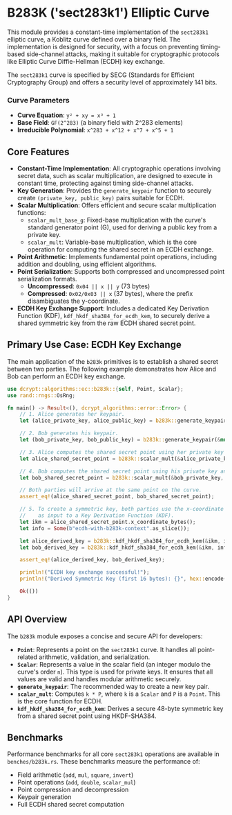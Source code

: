 # B283K ('sect283k1') Elliptic Curve

This module provides a constant-time implementation of the `sect283k1` elliptic curve, a Koblitz curve defined over a binary field. The implementation is designed for security, with a focus on preventing timing-based side-channel attacks, making it suitable for cryptographic protocols like Elliptic Curve Diffie-Hellman (ECDH) key exchange.

The `sect283k1` curve is specified by SECG (Standards for Efficient Cryptography Group) and offers a security level of approximately 141 bits.

### Curve Parameters

*   **Curve Equation**: `y² + xy = x³ + 1`
*   **Base Field**: `GF(2^283)` (a binary field with 2^283 elements)
*   **Irreducible Polynomial**: `x^283 + x^12 + x^7 + x^5 + 1`

## Core Features

*   **Constant-Time Implementation**: All cryptographic operations involving secret data, such as scalar multiplication, are designed to execute in constant time, protecting against timing side-channel attacks.
*   **Key Generation**: Provides the `generate_keypair` function to securely create `(private_key, public_key)` pairs suitable for ECDH.
*   **Scalar Multiplication**: Offers efficient and secure scalar multiplication functions:
    *   `scalar_mult_base_g`: Fixed-base multiplication with the curve's standard generator point (G), used for deriving a public key from a private key.
    *   `scalar_mult`: Variable-base multiplication, which is the core operation for computing the shared secret in an ECDH exchange.
*   **Point Arithmetic**: Implements fundamental point operations, including addition and doubling, using efficient algorithms.
*   **Point Serialization**: Supports both compressed and uncompressed point serialization formats.
    *   **Uncompressed**: `0x04 || x || y` (73 bytes)
    *   **Compressed**: `0x02/0x03 || x` (37 bytes), where the prefix disambiguates the y-coordinate.
*   **ECDH Key Exchange Support**: Includes a dedicated Key Derivation Function (KDF), `kdf_hkdf_sha384_for_ecdh_kem`, to securely derive a shared symmetric key from the raw ECDH shared secret point.

## Primary Use Case: ECDH Key Exchange

The main application of the `b283k` primitives is to establish a shared secret between two parties. The following example demonstrates how Alice and Bob can perform an ECDH key exchange.

```rust
use dcrypt::algorithms::ec::b283k::{self, Point, Scalar};
use rand::rngs::OsRng;

fn main() -> Result<(), dcrypt_algorithms::error::Error> {
    // 1. Alice generates her keypair.
    let (alice_private_key, alice_public_key) = b283k::generate_keypair(&mut OsRng)?;

    // 2. Bob generates his keypair.
    let (bob_private_key, bob_public_key) = b283k::generate_keypair(&mut OsRng)?;

    // 3. Alice computes the shared secret point using her private key and Bob's public key.
    let alice_shared_secret_point = b283k::scalar_mult(&alice_private_key, &bob_public_key)?;

    // 4. Bob computes the shared secret point using his private key and Alice's public key.
    let bob_shared_secret_point = b283k::scalar_mult(&bob_private_key, &alice_public_key)?;

    // Both parties will arrive at the same point on the curve.
    assert_eq!(alice_shared_secret_point, bob_shared_secret_point);

    // 5. To create a symmetric key, both parties use the x-coordinate of the shared point
    //    as input to a Key Derivation Function (KDF).
    let ikm = alice_shared_secret_point.x_coordinate_bytes();
    let info = Some(b"ecdh-with-b283k-context".as_slice());

    let alice_derived_key = b283k::kdf_hkdf_sha384_for_ecdh_kem(&ikm, info)?;
    let bob_derived_key = b283k::kdf_hkdf_sha384_for_ecdh_kem(&ikm, info)?;

    assert_eq!(alice_derived_key, bob_derived_key);

    println!("ECDH key exchange successful!");
    println!("Derived Symmetric Key (first 16 bytes): {}", hex::encode(&alice_derived_key[..16]));

    Ok(())
}
```

## API Overview

The `b283k` module exposes a concise and secure API for developers:

*   **`Point`**: Represents a point on the `sect283k1` curve. It handles all point-related arithmetic, validation, and serialization.
*   **`Scalar`**: Represents a value in the scalar field (an integer modulo the curve's order `n`). This type is used for private keys. It ensures that all values are valid and handles modular arithmetic securely.
*   **`generate_keypair`**: The recommended way to create a new key pair.
*   **`scalar_mult`**: Computes `k * P`, where `k` is a `Scalar` and `P` is a `Point`. This is the core function for ECDH.
*   **`kdf_hkdf_sha384_for_ecdh_kem`**: Derives a secure 48-byte symmetric key from a shared secret point using HKDF-SHA384.

## Benchmarks

Performance benchmarks for all core `sect283k1` operations are available in `benches/b283k.rs`. These benchmarks measure the performance of:

*   Field arithmetic (`add`, `mul`, `square`, `invert`)
*   Point operations (`add`, `double`, `scalar_mul`)
*   Point compression and decompression
*   Keypair generation
*   Full ECDH shared secret computation